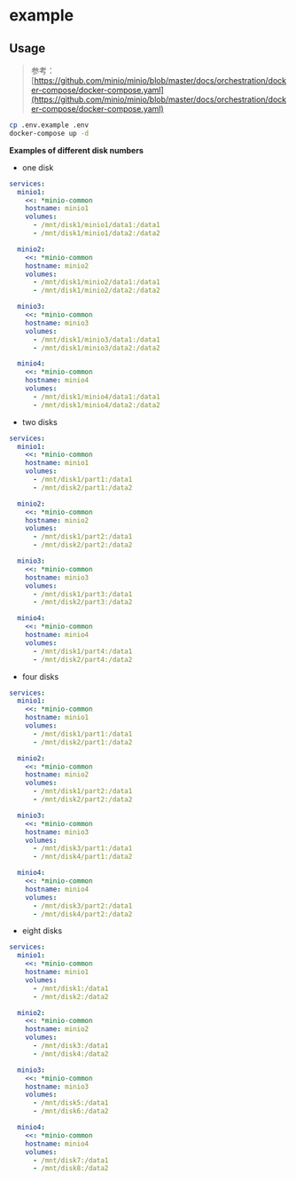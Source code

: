 # example

## Usage

> 参考：[https://github.com/minio/minio/blob/master/docs/orchestration/docker-compose/docker-compose.yaml](https://github.com/minio/minio/blob/master/docs/orchestration/docker-compose/docker-compose.yaml)



```bash
cp .env.example .env
docker-compose up -d 
```



**Examples of different disk numbers**

- one disk

```yaml
services:
  minio1:
    <<: *minio-common
    hostname: minio1
    volumes:
      - /mnt/disk1/minio1/data1:/data1
      - /mnt/disk1/minio1/data2:/data2

  minio2:
    <<: *minio-common
    hostname: minio2
    volumes:
      - /mnt/disk1/minio2/data1:/data1
      - /mnt/disk1/minio2/data2:/data2

  minio3:
    <<: *minio-common
    hostname: minio3
    volumes:
      - /mnt/disk1/minio3/data1:/data1
      - /mnt/disk1/minio3/data2:/data2

  minio4:
    <<: *minio-common
    hostname: minio4
    volumes:
      - /mnt/disk1/minio4/data1:/data1
      - /mnt/disk1/minio4/data2:/data2
```



- two disks

```yaml
services:
  minio1:
    <<: *minio-common
    hostname: minio1
    volumes:
      - /mnt/disk1/part1:/data1
      - /mnt/disk2/part1:/data2

  minio2:
    <<: *minio-common
    hostname: minio2
    volumes:
      - /mnt/disk1/part2:/data1
      - /mnt/disk2/part2:/data2

  minio3:
    <<: *minio-common
    hostname: minio3
    volumes:
      - /mnt/disk1/part3:/data1
      - /mnt/disk2/part3:/data2

  minio4:
    <<: *minio-common
    hostname: minio4
    volumes:
      - /mnt/disk1/part4:/data1
      - /mnt/disk2/part4:/data2
```



- four disks

```yaml
services:
  minio1:
    <<: *minio-common
    hostname: minio1
    volumes:
      - /mnt/disk1/part1:/data1
      - /mnt/disk2/part1:/data2

  minio2:
    <<: *minio-common
    hostname: minio2
    volumes:
      - /mnt/disk1/part2:/data1
      - /mnt/disk2/part2:/data2

  minio3:
    <<: *minio-common
    hostname: minio3
    volumes:
      - /mnt/disk3/part1:/data1
      - /mnt/disk4/part1:/data2

  minio4:
    <<: *minio-common
    hostname: minio4
    volumes:
      - /mnt/disk3/part2:/data1
      - /mnt/disk4/part2:/data2
```



- eight disks

```yaml
services:
  minio1:
    <<: *minio-common
    hostname: minio1
    volumes:
      - /mnt/disk1:/data1
      - /mnt/disk2:/data2

  minio2:
    <<: *minio-common
    hostname: minio2
    volumes:
      - /mnt/disk3:/data1
      - /mnt/disk4:/data2

  minio3:
    <<: *minio-common
    hostname: minio3
    volumes:
      - /mnt/disk5:/data1
      - /mnt/disk6:/data2

  minio4:
    <<: *minio-common
    hostname: minio4
    volumes:
      - /mnt/disk7:/data1
      - /mnt/disk8:/data2
```



